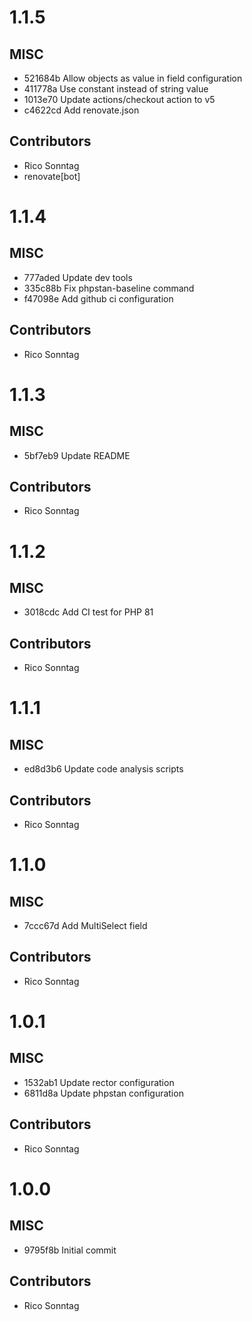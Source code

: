 # 1.1.5

## MISC

- 521684b Allow objects as value in field configuration
- 411778a Use constant instead of string value
- 1013e70 Update actions/checkout action to v5
- c4622cd Add renovate.json

## Contributors

- Rico Sonntag
- renovate[bot]

# 1.1.4

## MISC

- 777aded Update dev tools
- 335c88b Fix phpstan-baseline command
- f47098e Add github ci configuration

## Contributors

- Rico Sonntag

# 1.1.3

## MISC

- 5bf7eb9 Update README

## Contributors

- Rico Sonntag

# 1.1.2

## MISC

- 3018cdc Add CI test for PHP 81

## Contributors

- Rico Sonntag

# 1.1.1

## MISC

- ed8d3b6 Update code analysis scripts

## Contributors

- Rico Sonntag

# 1.1.0

## MISC

- 7ccc67d Add MultiSelect field

## Contributors

- Rico Sonntag

# 1.0.1

## MISC

- 1532ab1 Update rector configuration
- 6811d8a Update phpstan configuration

## Contributors

- Rico Sonntag

# 1.0.0

## MISC

- 9795f8b Initial commit

## Contributors

- Rico Sonntag

